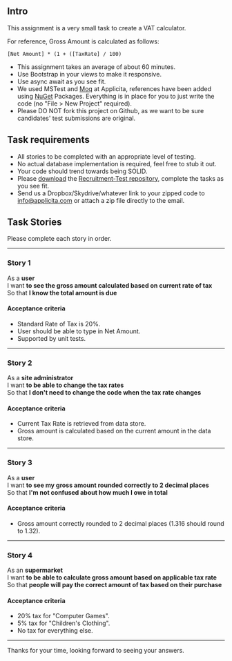 ## Intro

This assignment is a very small task to create a VAT calculator.

For reference, Gross Amount is calculated as follows:

`[Net Amount] * (1 + ([TaxRate] / 100)`

- This assignment takes an average of about 60 minutes.
- Use Bootstrap in your views to make it responsive.
- Use async await as you see fit.
- We used MSTest and [Moq](http://code.google.com/p/moq) at Applicita, references have been added using [NuGet](http://nuget.codeplex.com/) Packages. Everything is in place for you to just write the code (no "File > New Project" required).
- Please DO NOT fork this project on Github, as we want to be sure candidates' test submissions are original.

## Task requirements

- All stories to be completed with an appropriate level of testing.
- No actual database implementation is required, feel free to stub it out.
- Your code should trend towards being SOLID.
- Please [download](https://github.com/Applicita/RecruitmentTest/archives/master) the [Recruitment-Test repository](https://github.com/Applicita/RecruitmentTest), complete the tasks as you see fit.
- Send us a Dropbox/Skydrive/whatever link to your zipped code to info@applicita.com or attach a zip file directly to the email.

## Task Stories

Please complete each story in order.

---

### Story 1

As a **user**  
I want **to see the gross amount calculated based on current rate of tax**  
So that **I know the total amount is due**

#### Acceptance criteria

- Standard Rate of Tax is 20%.
- User should be able to type in Net Amount.
- Supported by unit tests.

---

### Story 2

As a **site administrator**  
I want **to be able to change the tax rates**  
So that **I don't need to change the code when the tax rate changes**

#### Acceptance criteria

- Current Tax Rate is retrieved from data store.
- Gross amount is calculated based on the current amount in the data store.

---

### Story 3

As a **user**  
I want **to see my gross amount rounded correctly to 2 decimal places**  
So that **I'm not confused about how much I owe in total**

#### Acceptance criteria

- Gross amount correctly rounded to 2 decimal places (1.316 should round to 1.32).

---

### Story 4

As an **supermarket**  
I want **to be able to calculate gross amount based on applicable tax rate**  
So that **people will pay the correct amount of tax based on their purchase**

#### Acceptance criteria

- 20% tax for "Computer Games".
- 5% tax for "Children's Clothing".
- No tax for everything else.

---

Thanks for your time, looking forward to seeing your answers.


